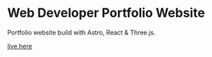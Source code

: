 # Web Developer Portfolio Website

Portfolio website build with Astro, React & Three.js.

[live here](https://tranmp.dev)
